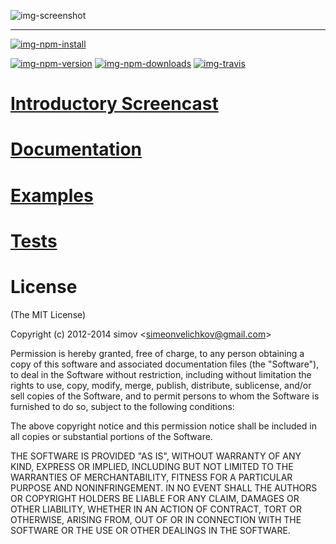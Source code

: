 
![img-screenshot]

---

[![img-npm-install]][url-npm]

[![img-npm-version]][url-npm]
[![img-npm-downloads]][url-npm]
[![img-travis]][url-travis]


# [Introductory Screencast][url-screencast]

# [Documentation][url-docs]

# [Examples][url-examples]

# [Tests][url-tests]


# License

(The MIT License)

Copyright (c) 2012-2014 simov &lt;simeonvelichkov@gmail.com&gt;

Permission is hereby granted, free of charge, to any person obtaining a copy of this software and associated documentation files (the "Software"), to deal in the Software without restriction, including without limitation the rights to use, copy, modify, merge, publish, distribute, sublicense, and/or sell copies of the Software, and to permit persons to whom the Software is furnished to do so, subject to the following conditions:

The above copyright notice and this permission notice shall be included in all copies or substantial portions of the Software.

THE SOFTWARE IS PROVIDED "AS IS", WITHOUT WARRANTY OF ANY KIND, EXPRESS OR IMPLIED, INCLUDING BUT NOT LIMITED TO THE WARRANTIES OF MERCHANTABILITY, FITNESS FOR A PARTICULAR PURPOSE AND NONINFRINGEMENT. IN NO EVENT SHALL THE AUTHORS OR COPYRIGHT HOLDERS BE LIABLE FOR ANY CLAIM, DAMAGES OR OTHER LIABILITY, WHETHER IN AN ACTION OF CONTRACT, TORT OR OTHERWISE, ARISING FROM, OUT OF OR IN CONNECTION WITH THE SOFTWARE OR THE USE OR OTHER DEALINGS IN THE SOFTWARE.


  [url-screencast]: http://www.youtube.com/watch?v=1CdoCB96QNk
  [url-docs]: http://simov.github.io/express-admin
  [url-examples]: http://github.com/simov/express-admin-examples
  [url-tests]: https://github.com/simov/express-admin-tests
  [url-npm]: https://www.npmjs.org/package/express-admin
  [url-travis]: https://travis-ci.org/simov/express-admin

  [img-screenshot]: http://i.imgur.com/6wFggqg.png (Express Admin)
  [img-npm-install]: https://nodei.co/npm/express-admin.png?mini=true (NPM Install)
  [img-npm-version]: http://img.shields.io/npm/v/express-admin.svg?style=flat (NPM Version)
  [img-npm-downloads]: http://img.shields.io/npm/dm/express-admin.svg?style=flat (NPM Downloads)
  [img-travis]: http://img.shields.io/travis/simov/express-admin.svg?style=flat (Build Status)
